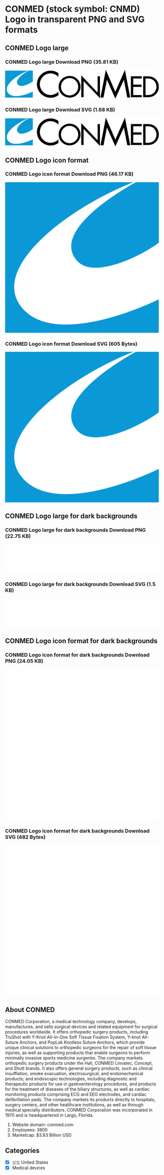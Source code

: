 # CONMED (stock symbol: CNMD) Logo in transparent PNG and SVG formats

## CONMED Logo large

### CONMED Logo large Download PNG (35.81 KB)

![CONMED Logo large Download PNG (35.81 KB)](/img/orig/CNMD_BIG-fe0657ae.png)

### CONMED Logo large Download SVG (1.68 KB)

![CONMED Logo large Download SVG (1.68 KB)](/img/orig/CNMD_BIG-19545710.svg)

## CONMED Logo icon format

### CONMED Logo icon format Download PNG (46.17 KB)

![CONMED Logo icon format Download PNG (46.17 KB)](/img/orig/CNMD-b3ad9699.png)

### CONMED Logo icon format Download SVG (605 Bytes)

![CONMED Logo icon format Download SVG (605 Bytes)](/img/orig/CNMD-e3c1542c.svg)

## CONMED Logo large for dark backgrounds

### CONMED Logo large for dark backgrounds Download PNG (22.75 KB)

![CONMED Logo large for dark backgrounds Download PNG (22.75 KB)](/img/orig/CNMD_BIG.D-d1d5ecb5.png)

### CONMED Logo large for dark backgrounds Download SVG (1.5 KB)

![CONMED Logo large for dark backgrounds Download SVG (1.5 KB)](/img/orig/CNMD_BIG.D-0dbf9bed.svg)

## CONMED Logo icon format for dark backgrounds

### CONMED Logo icon format for dark backgrounds Download PNG (24.05 KB)

![CONMED Logo icon format for dark backgrounds Download PNG (24.05 KB)](/img/orig/CNMD.D-e27c09c2.png)

### CONMED Logo icon format for dark backgrounds Download SVG (482 Bytes)

![CONMED Logo icon format for dark backgrounds Download SVG (482 Bytes)](/img/orig/CNMD.D-a84bbffb.svg)

## About CONMED

CONMED Corporation, a medical technology company, develops, manufactures, and sells surgical devices and related equipment for surgical procedures worldwide. It offers orthopedic surgery products, including TruShot with Y-Knot All-In-One Soft Tissue Fixation System, Y-knot All-Suture Anchors, and PopLok Knotless Suture Anchors, which provide unique clinical solutions to orthopedic surgeons for the repair of soft tissue injuries, as well as supporting products that enable surgeons to perform minimally invasive sports medicine surgeries. The company markets orthopedic surgery products under the Hall, CONMED Linvatec, Concept, and Shutt brands. It also offers general surgery products, such as clinical insufflation, smoke evacuation, electrosurgical, and endomechanical products; and endoscopic technologies, including diagnostic and therapeutic products for use in gastroenterology procedures, and products for the treatment of diseases of the biliary structures, as well as cardiac monitoring products comprising ECG and EEG electrodes, and cardiac defibrillation pads. The company markets its products directly to hospitals, surgery centers, and other healthcare institutions, as well as through medical specialty distributors. CONMED Corporation was incorporated in 1970 and is headquartered in Largo, Florida.

1. Website domain: conmed.com
2. Employees: 3800
3. Marketcap: $3.83 Billion USD


## Categories
- [x] 🇺🇸 United States
- [x] Medical devices
